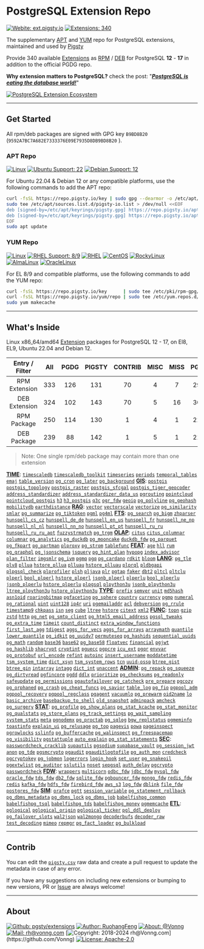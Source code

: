 # PostgreSQL Extension Repo

[![Webite: ext.pigsty.io](https://img.shields.io/badge/website-ext.pigsty.io-slategray?style=flat&logo=cilium&logoColor=white)](https://ext.pigsty.io)
[![Extensions: 340](https://img.shields.io/badge/extensions-340-%233E668F?style=flat&logo=postgresql&logoColor=white&labelColor=3E668F)](https://pigsty.io/docs/pgext/list)

The supplementary [APT](#apt-repo) and [YUM](#yum-repo) repo for PostgreSQL extensions, maintained and used by [Pigsty](https://pigsty.io)

Provide 340 available [Extensions](/list) as [RPM](/rpm) / [DEB](/deb) for PostgreSQL **12** - **17** in addition to the official PGDG repo.

**Why extension matters to PostgreSQL?** check the post: "[***PostgreSQL is eating the database world!***](https://medium.com/@fengruohang/postgres-is-eating-the-database-world-157c204dcfc4)"

[![PostgreSQL Extension Ecosystem](https://pigsty.io/img/pigsty/ecosystem.jpg)](https://medium.com/@fengruohang/postgres-is-eating-the-database-world-157c204dcfc4)


-------

## Get Started

All rpm/deb packages are signed with GPG key `B9BD8B20` (`9592A7BC7A682E7333376E09E7935D8DB9BD8B20` ).

### APT Repo

[![Linux](https://img.shields.io/badge/Linux-x86_64-%23FCC624?style=flat&logo=linux&labelColor=FCC624&logoColor=black)](https://pigsty.io/docs/node)
[![Ubuntu Support: 22](https://img.shields.io/badge/Ubuntu-22-%23E95420?style=flat&logo=ubuntu&logoColor=%23E95420)](https://pigsty.io/docs/pgext/list/deb/)
[![Debian Support: 12](https://img.shields.io/badge/Debian-12-%23A81D33?style=flat&logo=debian&logoColor=%23A81D33)](https://pigsty.io/docs/reference/compatibility/)

For Ubuntu 22.04 & Debian 12 or any compatible platforms, use the following commands to add the APT repo:

```bash
curl -fsSL https://repo.pigsty.io/key | sudo gpg --dearmor -o /etc/apt/keyrings/pigsty.gpg
sudo tee /etc/apt/sources.list.d/pigsty-io.list > /dev/null <<EOF
deb [signed-by=/etc/apt/keyrings/pigsty.gpg] https://repo.pigsty.io/apt/infra generic main 
deb [signed-by=/etc/apt/keyrings/pigsty.gpg] https://repo.pigsty.io/apt/pgsql/$(lsb_release -cs) $(lsb_release -cs) main
EOF
sudo apt update
```

### YUM Repo

[![Linux](https://img.shields.io/badge/Linux-x86_64-%23FCC624?style=flat&logo=linux&labelColor=FCC624&logoColor=black)](https://pigsty.io/docs/node)
[![RHEL Support: 8/9](https://img.shields.io/badge/EL-7/8/9-red?style=flat&logo=redhat&logoColor=red)](https://pigsty.io/docs/pgext/list/rpm/)
[![RHEL](https://img.shields.io/badge/RHEL-slategray?style=flat&logo=redhat&logoColor=red)](https://pigsty.io/docs/pgext/list/rpm/)
[![CentOS](https://img.shields.io/badge/CentOS-slategray?style=flat&logo=centos&logoColor=%23262577)](https://almalinux.org/)
[![RockyLinux](https://img.shields.io/badge/RockyLinux-slategray?style=flat&logo=rockylinux&logoColor=%2310B981)](https://almalinux.org/)
[![AlmaLinux](https://img.shields.io/badge/AlmaLinux-slategray?style=flat&logo=almalinux&logoColor=black)](https://almalinux.org/)
[![OracleLinux](https://img.shields.io/badge/OracleLinux-slategray?style=flat&logo=oracle&logoColor=%23F80000)](https://almalinux.org/)

For EL 8/9 and compatible platforms, use the following commands to add the YUM repo:

```bash
curl -fsSL https://repo.pigsty.io/key      | sudo tee /etc/pki/rpm-gpg/RPM-GPG-KEY-pigsty >/dev/null  # add gpg key
curl -fsSL https://repo.pigsty.io/yum/repo | sudo tee /etc/yum.repos.d/pigsty.repo        >/dev/null  # add repo file
sudo yum makecache
```

-------

## What's Inside

Linux x86_64/amd64 [Extension](/list) packages for PostgreSQL 12 - 17, on El8, EL9, Ubuntu 22.04 and Debian 12.

|Entry / Filter | All | PGDG | PIGSTY | CONTRIB | MISC | MISS | PG17 | PG16 | PG15 | PG14 | PG13 | PG12|
|:----:|:----:|:----:|:----:|:----:|:----:|:----:|:----:|:----:|:----:|:----:|:----:|:----:|
| RPM Extension | 333 | 126 | 131 | 70 | 4 | 7 | 298 | 329 | 331 | 312 | 299 | 286 |
| DEB Extension | 324 | 102 | 143 | 70 | 5 | 16 | 300 | 320 | 323 | 314 | 301 | 291 |
| RPM Package | 250 | 114 | 130 | 1 | 4 | 1 | 217 | 246 | 248 | 232 | 221 | 208 |
| DEB Package | 239 | 88 | 142 | 1 | 5 | 1 | 216 | 235 | 238 | 232 | 221 | 211 |



> Note: One single rpm/deb package may contain more than one extension

[**TIME**](/time): [`timescaledb`](/timescaledb) [`timescaledb_toolkit`](/timescaledb_toolkit) [`timeseries`](/timeseries) [`periods`](/periods) [`temporal_tables`](/temporal_tables) [`emaj`](/emaj) [`table_version`](/table_version) [`pg_cron`](/pg_cron) [`pg_later`](/pg_later) [`pg_background`](/pg_background)
[**GIS**](/gis): [`postgis`](/postgis) [`postgis_topology`](/postgis_topology) [`postgis_raster`](/postgis_raster) [`postgis_sfcgal`](/postgis_sfcgal) [`postgis_tiger_geocoder`](/postgis_tiger_geocoder) [`address_standardizer`](/address_standardizer) [`address_standardizer_data_us`](/address_standardizer_data_us) [`pgrouting`](/pgrouting) [`pointcloud`](/pointcloud) [`pointcloud_postgis`](/pointcloud_postgis) [`h3`](/h3) [`h3_postgis`](/h3_postgis) [`q3c`](/q3c) [`ogr_fdw`](/ogr_fdw) [`geoip`](/geoip) [`pg_polyline`](/pg_polyline) [`pg_geohash`](/pg_geohash) [`mobilitydb`](/mobilitydb) [`earthdistance`](/earthdistance)
[**RAG**](/rag): [`vector`](/vector) [`vectorscale`](/vectorscale) [`vectorize`](/vectorize) [`pg_similarity`](/pg_similarity) [`smlar`](/smlar) [`pg_summarize`](/pg_summarize) [`pg_tiktoken`](/pg_tiktoken) [`pgml`](/pgml) [`pg4ml`](/pg4ml)
[**FTS**](/fts): [`pg_search`](/pg_search) [`pg_bigm`](/pg_bigm) [`zhparser`](/zhparser) [`hunspell_cs_cz`](/hunspell_cs_cz) [`hunspell_de_de`](/hunspell_de_de) [`hunspell_en_us`](/hunspell_en_us) [`hunspell_fr`](/hunspell_fr) [`hunspell_ne_np`](/hunspell_ne_np) [`hunspell_nl_nl`](/hunspell_nl_nl) [`hunspell_nn_no`](/hunspell_nn_no) [`hunspell_pt_pt`](/hunspell_pt_pt) [`hunspell_ru_ru`](/hunspell_ru_ru) [`hunspell_ru_ru_aot`](/hunspell_ru_ru_aot) [`fuzzystrmatch`](/fuzzystrmatch) [`pg_trgm`](/pg_trgm)
[**OLAP**](/olap): [`citus`](/citus) [`citus_columnar`](/citus_columnar) [`columnar`](/columnar) [`pg_analytics`](/pg_analytics) [`pg_duckdb`](/pg_duckdb) [`pg_mooncake`](/pg_mooncake) [`duckdb_fdw`](/duckdb_fdw) [`pg_parquet`](/pg_parquet) [`pg_fkpart`](/pg_fkpart) [`pg_partman`](/pg_partman) [`plproxy`](/plproxy) [`pg_strom`](/pg_strom) [`tablefunc`](/tablefunc)
[**FEAT**](/feat): [`age`](/age) [`hll`](/hll) [`rum`](/rum) [`pg_graphql`](/pg_graphql) [`pg_jsonschema`](/pg_jsonschema) [`jsquery`](/jsquery) [`pg_hint_plan`](/pg_hint_plan) [`hypopg`](/hypopg) [`index_advisor`](/index_advisor) [`plan_filter`](/plan_filter) [`imgsmlr`](/imgsmlr) [`pg_ivm`](/pg_ivm) [`pgmq`](/pgmq) [`pgq`](/pgq) [`pg_cardano`](/pg_cardano) [`rdkit`](/rdkit) [`bloom`](/bloom)
[**LANG**](/lang): [`pg_tle`](/pg_tle) [`plv8`](/plv8) [`pllua`](/pllua) [`hstore_pllua`](/hstore_pllua) [`plluau`](/plluau) [`hstore_plluau`](/hstore_plluau) [`plprql`](/plprql) [`pldbgapi`](/pldbgapi) [`plpgsql_check`](/plpgsql_check) [`plprofiler`](/plprofiler) [`plsh`](/plsh) [`pljava`](/pljava) [`plr`](/plr) [`pgtap`](/pgtap) [`faker`](/faker) [`dbt2`](/dbt2) [`pltcl`](/pltcl) [`pltclu`](/pltclu) [`plperl`](/plperl) [`bool_plperl`](/bool_plperl) [`hstore_plperl`](/hstore_plperl) [`jsonb_plperl`](/jsonb_plperl) [`plperlu`](/plperlu) [`bool_plperlu`](/bool_plperlu) [`jsonb_plperlu`](/jsonb_plperlu) [`hstore_plperlu`](/hstore_plperlu) [`plpgsql`](/plpgsql) [`plpython3u`](/plpython3u) [`jsonb_plpython3u`](/jsonb_plpython3u) [`ltree_plpython3u`](/ltree_plpython3u) [`hstore_plpython3u`](/hstore_plpython3u)
[**TYPE**](/type): [`prefix`](/prefix) [`semver`](/semver) [`unit`](/unit) [`md5hash`](/md5hash) [`asn1oid`](/asn1oid) [`roaringbitmap`](/roaringbitmap) [`pgfaceting`](/pgfaceting) [`pg_sphere`](/pg_sphere) [`country`](/country) [`currency`](/currency) [`pgmp`](/pgmp) [`numeral`](/numeral) [`pg_rational`](/pg_rational) [`uint`](/uint) [`uint128`](/uint128) [`ip4r`](/ip4r) [`uri`](/uri) [`pgemailaddr`](/pgemailaddr) [`acl`](/acl) [`debversion`](/debversion) [`pg_rrule`](/pg_rrule) [`timestamp9`](/timestamp9) [`chkpass`](/chkpass) [`isn`](/isn) [`seg`](/seg) [`cube`](/cube) [`ltree`](/ltree) [`hstore`](/hstore) [`citext`](/citext) [`xml2`](/xml2)
[**FUNC**](/func): [`topn`](/topn) [`gzip`](/gzip) [`zstd`](/zstd) [`http`](/http) [`pg_net`](/pg_net) [`pg_smtp_client`](/pg_smtp_client) [`pg_html5_email_address`](/pg_html5_email_address) [`pgsql_tweaks`](/pgsql_tweaks) [`pg_extra_time`](/pg_extra_time) [`timeit`](/timeit) [`count_distinct`](/count_distinct) [`extra_window_functions`](/extra_window_functions) [`first_last_agg`](/first_last_agg) [`tdigest`](/tdigest) [`aggs_for_vecs`](/aggs_for_vecs) [`aggs_for_arrays`](/aggs_for_arrays) [`arraymath`](/arraymath) [`quantile`](/quantile) [`lower_quantile`](/lower_quantile) [`pg_idkit`](/pg_idkit) [`pg_uuidv7`](/pg_uuidv7) [`permuteseq`](/permuteseq) [`pg_hashids`](/pg_hashids) [`sequential_uuids`](/sequential_uuids) [`pg_math`](/pg_math) [`random`](/random) [`base36`](/base36) [`base62`](/base62) [`pg_base58`](/pg_base58) [`floatvec`](/floatvec) [`financial`](/financial) [`pgjwt`](/pgjwt) [`pg_hashlib`](/pg_hashlib) [`shacrypt`](/shacrypt) [`cryptint`](/cryptint) [`pguecc`](/pguecc) [`pgpcre`](/pgpcre) [`icu_ext`](/icu_ext) [`pgqr`](/pgqr) [`envvar`](/envvar) [`pg_protobuf`](/pg_protobuf) [`url_encode`](/url_encode) [`refint`](/refint) [`autoinc`](/autoinc) [`insert_username`](/insert_username) [`moddatetime`](/moddatetime) [`tsm_system_time`](/tsm_system_time) [`dict_xsyn`](/dict_xsyn) [`tsm_system_rows`](/tsm_system_rows) [`tcn`](/tcn) [`uuid-ossp`](/uuid-ossp) [`btree_gist`](/btree_gist) [`btree_gin`](/btree_gin) [`intarray`](/intarray) [`intagg`](/intagg) [`dict_int`](/dict_int) [`unaccent`](/unaccent)
[**ADMIN**](/admin): [`pg_repack`](/pg_repack) [`pg_squeeze`](/pg_squeeze) [`pg_dirtyread`](/pg_dirtyread) [`pgfincore`](/pgfincore) [`pgdd`](/pgdd) [`ddlx`](/ddlx) [`prioritize`](/prioritize) [`pg_checksums`](/pg_checksums) [`pg_readonly`](/pg_readonly) [`safeupdate`](/safeupdate) [`pg_permissions`](/pg_permissions) [`pgautofailover`](/pgautofailover) [`pg_catcheck`](/pg_catcheck) [`pre_prepare`](/pre_prepare) [`pgcozy`](/pgcozy) [`pg_orphaned`](/pg_orphaned) [`pg_crash`](/pg_crash) [`pg_cheat_funcs`](/pg_cheat_funcs) [`pg_savior`](/pg_savior) [`table_log`](/table_log) [`pg_fio`](/pg_fio) [`pgpool_adm`](/pgpool_adm) [`pgpool_recovery`](/pgpool_recovery) [`pgpool_regclass`](/pgpool_regclass) [`pgagent`](/pgagent) [`vacuumlo`](/vacuumlo) [`pg_prewarm`](/pg_prewarm) [`oid2name`](/oid2name) [`lo`](/lo) [`basic_archive`](/basic_archive) [`basebackup_to_shell`](/basebackup_to_shell) [`old_snapshot`](/old_snapshot) [`adminpack`](/adminpack) [`amcheck`](/amcheck) [`pg_surgery`](/pg_surgery)
[**STAT**](/stat): [`pg_profile`](/pg_profile) [`pg_show_plans`](/pg_show_plans) [`pg_stat_kcache`](/pg_stat_kcache) [`pg_stat_monitor`](/pg_stat_monitor) [`pg_qualstats`](/pg_qualstats) [`pg_store_plans`](/pg_store_plans) [`pg_track_settings`](/pg_track_settings) [`pg_wait_sampling`](/pg_wait_sampling) [`system_stats`](/system_stats) [`meta`](/meta) [`pgnodemx`](/pgnodemx) [`pg_proctab`](/pg_proctab) [`pg_sqlog`](/pg_sqlog) [`bgw_replstatus`](/bgw_replstatus) [`pgmeminfo`](/pgmeminfo) [`toastinfo`](/toastinfo) [`explain_ui`](/explain_ui) [`pg_relusage`](/pg_relusage) [`pg_top`](/pg_top) [`pagevis`](/pagevis) [`powa`](/powa) [`pageinspect`](/pageinspect) [`pgrowlocks`](/pgrowlocks) [`sslinfo`](/sslinfo) [`pg_buffercache`](/pg_buffercache) [`pg_walinspect`](/pg_walinspect) [`pg_freespacemap`](/pg_freespacemap) [`pg_visibility`](/pg_visibility) [`pgstattuple`](/pgstattuple) [`auto_explain`](/auto_explain) [`pg_stat_statements`](/pg_stat_statements)
[**SEC**](/sec): [`passwordcheck_cracklib`](/passwordcheck_cracklib) [`supautils`](/supautils) [`pgsodium`](/pgsodium) [`supabase_vault`](/supabase_vault) [`pg_session_jwt`](/pg_session_jwt) [`anon`](/anon) [`pg_tde`](/pg_tde) [`pgsmcrypto`](/pgsmcrypto) [`pgaudit`](/pgaudit) [`pgauditlogtofile`](/pgauditlogtofile) [`pg_auth_mon`](/pg_auth_mon) [`credcheck`](/credcheck) [`pgcryptokey`](/pgcryptokey) [`pg_jobmon`](/pg_jobmon) [`logerrors`](/logerrors) [`login_hook`](/login_hook) [`set_user`](/set_user) [`pg_snakeoil`](/pg_snakeoil) [`pgextwlist`](/pgextwlist) [`pg_auditor`](/pg_auditor) [`sslutils`](/sslutils) [`noset`](/noset) [`sepgsql`](/sepgsql) [`auth_delay`](/auth_delay) [`pgcrypto`](/pgcrypto) [`passwordcheck`](/passwordcheck)
[**FDW**](/fdw): [`wrappers`](/wrappers) [`multicorn`](/multicorn) [`odbc_fdw`](/odbc_fdw) [`jdbc_fdw`](/jdbc_fdw) [`mysql_fdw`](/mysql_fdw) [`oracle_fdw`](/oracle_fdw) [`tds_fdw`](/tds_fdw) [`db2_fdw`](/db2_fdw) [`sqlite_fdw`](/sqlite_fdw) [`pgbouncer_fdw`](/pgbouncer_fdw) [`mongo_fdw`](/mongo_fdw) [`redis_fdw`](/redis_fdw) [`redis`](/redis) [`kafka_fdw`](/kafka_fdw) [`hdfs_fdw`](/hdfs_fdw) [`firebird_fdw`](/firebird_fdw) [`aws_s3`](/aws_s3) [`log_fdw`](/log_fdw) [`dblink`](/dblink) [`file_fdw`](/file_fdw) [`postgres_fdw`](/postgres_fdw)
[**SIM**](/sim): [`orafce`](/orafce) [`pgtt`](/pgtt) [`session_variable`](/session_variable) [`pg_statement_rollback`](/pg_statement_rollback) [`pg_dbms_metadata`](/pg_dbms_metadata) [`pg_dbms_lock`](/pg_dbms_lock) [`pg_dbms_job`](/pg_dbms_job) [`babelfishpg_common`](/babelfishpg_common) [`babelfishpg_tsql`](/babelfishpg_tsql) [`babelfishpg_tds`](/babelfishpg_tds) [`babelfishpg_money`](/babelfishpg_money) [`pgmemcache`](/pgmemcache)
[**ETL**](/etl): [`pglogical`](/pglogical) [`pglogical_origin`](/pglogical_origin) [`pglogical_ticker`](/pglogical_ticker) [`pgl_ddl_deploy`](/pgl_ddl_deploy) [`pg_failover_slots`](/pg_failover_slots) [`wal2json`](/wal2json) [`wal2mongo`](/wal2mongo) [`decoderbufs`](/decoderbufs) [`decoder_raw`](/decoder_raw) [`test_decoding`](/test_decoding) [`mimeo`](/mimeo) [`repmgr`](/repmgr) [`pg_fact_loader`](/pg_fact_loader) [`pg_bulkload`](/pg_bulkload)

----------------

## Contrib

You can edit the [`pigsty.csv`](https://github.com/pgsty/extension/blob/main/data/pigsty.csv) raw data and create a pull
request to update the metadata in case of any error.

If you have any suggestions on including new extensions or bumping to new versions, PR
or [Issue](https://github.com/pgsty/extension/issues/new) are always welcome!



----------------

## About

[![Github: pgsty/extensions](https://img.shields.io/badge/GitHub-pgsty/extensions-slategray?style=flat&logo=github&logoColor=black)](https://github.com/pgsty/extensions)
[![Author: RuohangFeng](https://img.shields.io/badge/Author-Ruohang_Feng-steelblue?style=flat)](https://vonng.com/)
[![About: @Vonng](https://img.shields.io/badge/%40Vonng-steelblue?style=flat)](https://vonng.com/en/)
[![Mail: rh@vonng.com](https://img.shields.io/badge/rh%40vonng.com-steelblue?style=flat)](mailto:rh@vonng.com)
[![Copyright: 2018-2024 rh@Vonng.com](https://img.shields.io/badge/Copyright-2018--2024_(rh%40vonng.com)-red?logo=c&color=steelblue)](https://github.com/Vonng)
[![License: Apache-2.0](https://img.shields.io/badge/License-Apache--2.0-steelblue?style=flat&logo=opensourceinitiative&logoColor=green)](https://pigsty.io/docs/about/license/)
